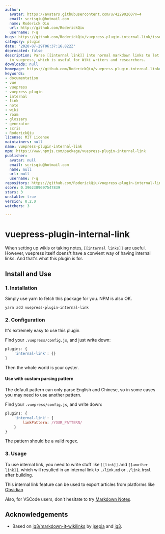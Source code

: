 ```yaml
---
author:
  avatar: https://avatars.githubusercontent.com/u/42290260?v=4
  email: scrisqiu@hotmail.com
  name: Roderick Qiu
  url: http://github.com/RoderickQiu
  username: r-q
bugs: https://github.com/RoderickQiu/vuepress-plugin-internal-link/issues
category: plugin
date: '2020-07-29T06:37:16.822Z'
deprecated: false
description: Parse [[internal link]] into normal markdown links to let them be supported
  in vuepress, which is useful for Wiki writers and researchers.
downloads: null
homepage: https://github.com/RoderickQiu/vuepress-plugin-internal-link#readme
keywords:
- documentation
- vue
- vuepress
- vuepress-plugin
- internal
- link
- note
- wiki
- roam
- glossary
- generator
- scris
- RoderickQiu
license: MIT License
maintainers: null
name: vuepress-plugin-internal-link
npm: https://www.npmjs.com/package/vuepress-plugin-internal-link
publisher:
  avatar: null
  email: scrisqiu@hotmail.com
  name: null
  url: null
  username: r-q
repository: https://github.com/RoderickQiu/vuepress-plugin-internal-link
score: 0.3962309697547839
stars: 3
unstable: true
version: 0.2.0
watchers: 3

---
```


# vuepress-plugin-internal-link

When setting up wikis or taking notes, `[[internal links]]` are useful. However, vuepress itself doens't have a convient way of having internal links. And that's what this plugin is for.

## Install and Use

### 1. Installation

Simply use yarn to fetch this package for you. NPM is also OK.

```shell
yarn add vuepress-plugin-internal-link
```

### 2. Configuration

It's extremely easy to use this plugin.

Find your `.vuepress/config.js`, and just write down:

```js
plugins: {
    'internal-link': {}
}
```

Then the whole world is your oyster.

#### Use with custom parsing pattern

The default pattern can only parse English and Chinese, so in some cases you may need to use another pattern.

Find your `.vuepress/config.js`, and write down:

```js
plugins: {
    'internal-link': {
        linkPattern: /YOUR_PATTERN/
    }
}
```

The pattern should be a valid regex.

### 3. Usage

To use internal link, you need to write stuff like `[[link]]` and `[[another link]]`, which will resulted in an internal link to `./link.md` or `./link.html` after building.

This internal link feature can be used to export articles from platforms like [Obsidian](https://obsidian.md).

Also, for VSCode users, don't hesitate to try [Markdown Notes](https://marketplace.visualstudio.com/items?itemName=kortina.vscode-markdown-notes).

## Acknowledgements

- Based on [ig3/markdown-it-wikilinks](https://github.com/ig3/markdown-it-wikilinks) by [jsepia](https://github.com/jsepia) and [ig3](https://github.com/ig3).
